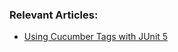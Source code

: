 ### Relevant Articles:

- [Using Cucumber Tags with JUnit 5](https://www.baeldung.com/junit-cucumber-tags)
